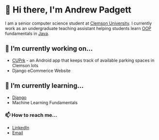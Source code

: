 # 👋 Hi there, I'm Andrew Padgett

I am a senior computer science student at [Clemson University](http://www.clemson.edu/cecas/departments/computing/). I currently work as an undergraduate teaching assistant helping students learn [OOP](https://en.wikipedia.org/wiki/Object-oriented_programming) fundamentals in [Java](https://en.wikipedia.org/wiki/Java_(programming_language)).

## 🔭 I’m currently working on...
- [CUPrk](https://github.com/andrewpadg/CUPrk) - an Android app that keeps track of available parking spaces in Clemson lots
- Django eCommerice Website

## 🌱 I’m currently learning...
- [Django](https://en.wikipedia.org/wiki/Django_(web_framework))
- Machine Learning Fundamentals

### 📫 How to reach me...
- [LinkedIn](https://www.linkedin.com/in/andrew-padgett/)
- [Email](mailto:andrewcpadg@gmail.com)
